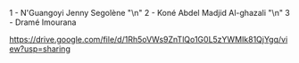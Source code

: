 1 - N'Guangoyi Jenny Segolène "\n"
2 - Koné Abdel Madjid Al-ghazali "\n"
3 - Dramé Imourana

https://drive.google.com/file/d/1Rh5oVWs9ZnTlQo1G0L5zYWMIk81QjYgq/view?usp=sharing

